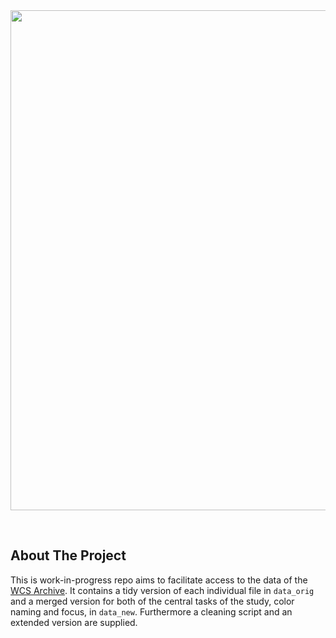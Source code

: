 <!-- README.md for WCS git repo -->

<!-- PROJECT LOGO -->
<br>
<br>
<p align="center">
<img src="https://www1.icsi.berkeley.edu/wcs/images/jrus-20100531/wcs-chart-4x.png" width="800">
</p>
<br>
<!-- ABOUT THE PROJECT -->

## About The Project

This is work-in-progress repo aims to facilitate access to the data of the [WCS Archive](https://www1.icsi.berkeley.edu/wcs/data.html). It contains a tidy version of each individual file in `data_orig` and a merged version for both of the central tasks of the study, color naming and focus, in `data_new`. Furthermore a cleaning script and an extended version are supplied.

<!-- GETTING STARTED 


### Installation

1. Clone the repo
   ```sh
   git clone https://github.com/jvosten/tidy_wcs.git
   ```

<!-- USAGE EXAMPLES ->
## Usage

Use this space to show useful examples of how a project can be used. Additional screenshots, code examples and demos work well in this space. You may also link to more resources.

_For more examples, please refer to the [Documentation](https://example.com)_ -->
